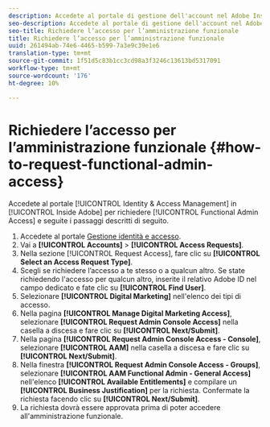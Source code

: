 ```yaml
---
description: Accedete al portale di gestione dell'account nel Adobe Inside  per richiedere l'accesso dell'amministratore funzionale e seguite i passaggi descritti di seguito.
seo-description: Accedete al portale di gestione dell'account nel Adobe Inside  per richiedere l'accesso dell'amministratore funzionale e seguite i passaggi descritti di seguito.
seo-title: Richiedere l’accesso per l’amministrazione funzionale
title: Richiedere l’accesso per l’amministrazione funzionale
uuid: 261494ab-74e6-4465-b599-7a3e9c39e1e6
translation-type: tm+mt
source-git-commit: 1f51d5c83b1cc3cd98a3f3246c13613bd5317091
workflow-type: tm+mt
source-wordcount: '176'
ht-degree: 10%

---
```



# Richiedere l’accesso per l’amministrazione funzionale {#how-to-request-functional-admin-access}

Accedete al portale [!UICONTROL Identity & Access Management] in [!UICONTROL Inside Adobe] per richiedere [!UICONTROL Functional Admin Access] e seguite i passaggi descritti di seguito.

<!-- request-functional-admin-access.xml -->

1. Accedete al portale [Gestione identità e accesso](https://iam.corp.adobe.com).
2. Vai a **[!UICONTROL Accounts]** > **[!UICONTROL Access Requests]**.
3. Nella sezione [!UICONTROL Request Access], fare clic su **[!UICONTROL Select an Access Request Type]**.
4. Scegli se richiedere l’accesso a te stesso o a qualcun altro. Se state richiedendo l&#39;accesso per qualcun altro, inserite il relativo Adobe ID  nel campo dedicato e fate clic su **[!UICONTROL Find User]**.
5. Selezionare **[!UICONTROL Digital Marketing]** nell&#39;elenco dei tipi di accesso.
6. Nella pagina **[!UICONTROL Manage Digital Marketing Access]**, selezionare **[!UICONTROL Request Admin Console Access]** nella casella a discesa e fare clic su **[!UICONTROL Next/Submit]**.
7. Nella pagina **[!UICONTROL Request Admin Console Access - Console]**, selezionare **[!UICONTROL AAM]** nella casella a discesa e fare clic su **[!UICONTROL Next/Submit]**.
8. Nella finestra **[!UICONTROL Request Admin Console Access - Groups]**, selezionare **[!UICONTROL AAM Functional Admin - General Access]** nell&#39;elenco **[!UICONTROL Available Entitlements]** e compilare un **[!UICONTROL Business Justification]** per la richiesta. Confermate la richiesta facendo clic su **[!UICONTROL Next/Submit]**.
9. La richiesta dovrà essere approvata prima di poter accedere all&#39;amministrazione funzionale.